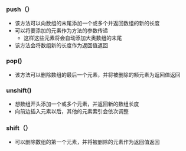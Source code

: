 ### push（）

* 该方法可以向数组的末尾添加一个或多个并返回数组的新的长度
* 可以将要添加的元素作为方法的参数传递
  * 这样这些元素将会自动添加大奥数组的末尾
* 该方法会将数组新的长度作为返回值返回

### pop\(\)

* 该方法可以删除数组的最后一个元素，并将被删除的额元素为返回值返回

### unshift\(\)

* 想数组开头添加一个或多个元素，并返回新的数组长度
* 向前边插入元素以后，其他的元素索引会依次调整

### shift（）

* 可以删除数组的第一个元素，并将被删除的元素作为返回值返回



